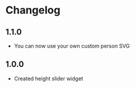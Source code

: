 # Changelog

## 1.1.0

  * You can now use your own custom person SVG

## 1.0.0

  * Created height slider widget